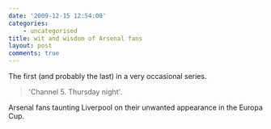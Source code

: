 ```yaml
---
date: '2009-12-15 12:54:00'
categories:
    - uncategorised
title: wit and wisdom of Arsenal fans
layout: post
comments: true
---
```


The first (and probably the last) in a very occasional series.

> 'Channel 5. Thursday night'.

Arsenal fans taunting Liverpool on their unwanted appearance in the
Europa Cup.
